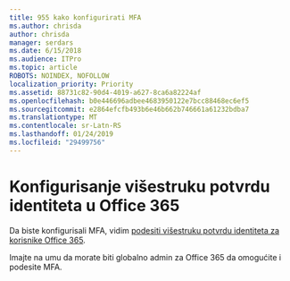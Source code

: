 ```yaml
---
title: 955 kako konfigurirati MFA
ms.author: chrisda
author: chrisda
manager: serdars
ms.date: 6/15/2018
ms.audience: ITPro
ms.topic: article
ROBOTS: NOINDEX, NOFOLLOW
localization_priority: Priority
ms.assetid: 88731c82-90d4-4019-a627-8ca6a82224af
ms.openlocfilehash: b0e446696adbee4683950122e7bcc88468ec6ef5
ms.sourcegitcommit: e2864efcfb493b6e46b662b746661a61232bdba7
ms.translationtype: MT
ms.contentlocale: sr-Latn-RS
ms.lasthandoff: 01/24/2019
ms.locfileid: "29499756"
---
```

# <a name="configure-multi-factor-authentication-in-office-365"></a>Konfigurisanje višestruku potvrdu identiteta u Office 365

Da biste konfigurisali MFA, vidim [podesiti višestruku potvrdu identiteta za korisnike Office 365](https://support.office.com/article/8f0454b2-f51a-4d9c-bcde-2c48e41621c6.aspx).
  
Imajte na umu da morate biti globalno admin za Office 365 da omogućite i podesite MFA.
  

